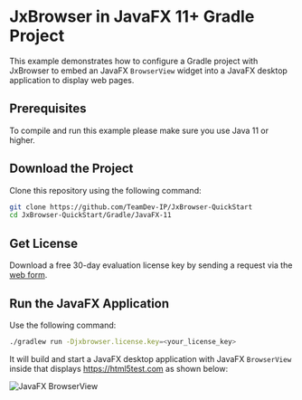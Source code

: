 # JxBrowser in JavaFX 11+ Gradle Project

This example demonstrates how to configure a Gradle project with JxBrowser to embed an JavaFX `BrowserView` widget into
a JavaFX desktop application to display web pages.

## Prerequisites

To compile and run this example please make sure you use Java 11 or higher.

## Download the Project

Clone this repository using the following command:

 ```bash
 git clone https://github.com/TeamDev-IP/JxBrowser-QuickStart
 cd JxBrowser-QuickStart/Gradle/JavaFX-11
 ```

## Get License

Download a free 30-day evaluation license key by sending a request via
the [web form](https://www.teamdev.com/jxbrowser#evaluate).

## Run the JavaFX Application

Use the following command:

```bash
./gradlew run -Djxbrowser.license.key=<your_license_key>
```

It will build and start a JavaFX desktop application with JavaFX `BrowserView` inside that
displays https://html5test.com as shown below:

![JavaFX BrowserView](https://jxbrowser-support.teamdev.com/img/articles/javafx-view.png)
